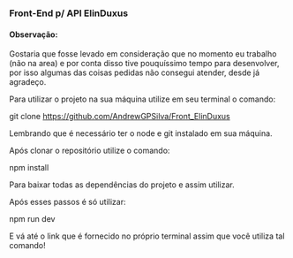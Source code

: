 ### Front-End p/ API ElinDuxus

#### Observação:

Gostaria que fosse levado em consideração que no momento eu trabalho (não na area) e por conta disso tive pouquíssimo tempo para desenvolver, por isso algumas das coisas pedidas não consegui atender, desde já agradeço.

Para utilizar o projeto na sua máquina utilize em seu terminal o comando:

git clone https://github.com/AndrewGPSilva/Front_ElinDuxus

Lembrando que é necessário ter o node e git instalado em sua máquina.

Após clonar o repositório utilize o comando:

npm install

Para baixar todas as dependências do projeto e assim utilizar.

Após esses passos é só utilizar:

npm run dev

E vá até o link que é fornecido no próprio terminal assim que você utiliza tal comando!
 